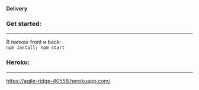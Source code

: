 <b>Delivery</b> 

<b><h3>Get started:</h3><hr></hr></b>
В папках front и back:
<code>
npm install;
npm start
</code>

<b><h3>Heroku:</h3><hr></hr></b>
https://agile-ridge-40558.herokuapp.com/
